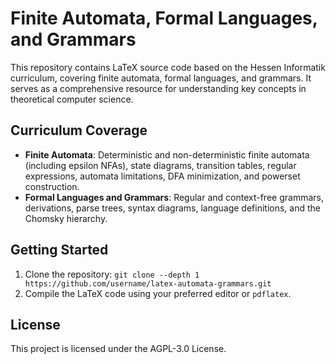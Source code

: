 # Finite Automata, Formal Languages, and Grammars

This repository contains LaTeX source code based on the Hessen Informatik curriculum, covering finite automata, formal languages, and grammars. It serves as a comprehensive resource for understanding key concepts in theoretical computer science.

## Curriculum Coverage

- **Finite Automata**: Deterministic and non-deterministic finite automata (including epsilon NFAs), state diagrams, transition tables, regular expressions, automata limitations, DFA minimization, and powerset construction.
- **Formal Languages and Grammars**: Regular and context-free grammars, derivations, parse trees, syntax diagrams, language definitions, and the Chomsky hierarchy.

## Getting Started

1. Clone the repository: `git clone --depth 1 https://github.com/username/latex-automata-grammars.git`
2. Compile the LaTeX code using your preferred editor or `pdflatex`.

## License

This project is licensed under the AGPL-3.0 License.

